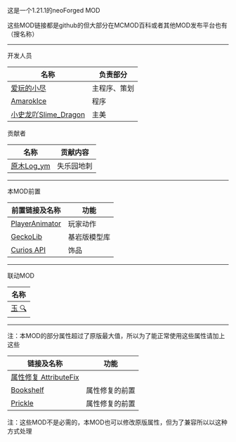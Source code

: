 这是一个1.21.1的neoForged MOD
<p>
这些MOD链接都是github的但大部分在MCMOD百科或者其他MOD发布平台也有（搜名称）
<hr>
开发人员

| 名称                                                       | 负责部分   |
|----------------------------------------------------------|--------|
| [爱玩的小尽](https://space.bilibili.com/1082533225)           | 主程序、策划 |
| [AmarokIce](https://space.bilibili.com/171428397)        | 程序     |
| [小史龙吖Slime_Dragon](https://space.bilibili.com/569400746) | 主美     |

贡献者

| 名称                                               | 贡献内容  |
|--------------------------------------------------|-------|
| [原木Log_ym](https://space.bilibili.com/138986403) | 失乐园地刺 |


<hr>

本MOD前置

| 前置链接及名称                                                            | 功能     |
|--------------------------------------------------------------------|--------|
| [PlayerAnimator](https://github.com/KosmX/minecraftPlayerAnimator) | 玩家动作   |
| [GeckoLib](https://github.com/bernie-g/geckolib)                   | 基岩版模型库 |
| [Curios API](https://github.com/TheIllusiveC4/Curios)              | 饰品     |

<hr>

联动MOD

| 名称                                      |
|-----------------------------------------|
| [玉 🔍](https://github.com/Snownee/Jade) |

<hr>

注：本MOD的部分属性超过了原版最大值，所以为了能正常使用这些属性请加上这些

| 链接及名称                                                                  | 功能      |
|------------------------------------------------------------------------|---------|
| [属性修复 AttributeFix](https://github.com/Darkhax-Minecraft/AttributeFix) |         |
| [Bookshelf](https://github.com/Darkhax-Minecraft/Bookshelf)            | 属性修复的前置 |
| [Prickle](https://github.com/Darkhax-Minecraft/PrickleMC)              | 属性修复的前置 |
注：这些MOD不是必需的，本MOD也可以修改原版属性，但为了兼容所以以这种方式处理